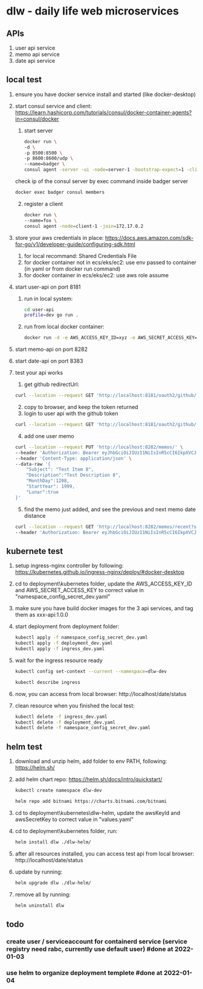 # dlw - daily life web microservices

## APIs
1. user api service
2. memo api service
3. date api service

## local test
1. ensure you have docker service install and started (like docker-desktop)
2. start consul service and client:  https://learn.hashicorp.com/tutorials/consul/docker-container-agents?in=consul/docker
     1. start server

        ```bash
        docker run \
        -d \
        -p 8500:8500 \
        -p 8600:8600/udp \
        --name=badger \
        consul agent -server -ui -node=server-1 -bootstrap-expect=1 -client=0.0.0.0
        
        ```

    check ip of the consul server by exec command inside badger server

    ```bash
    docker exec badger consul members
    ```

    2. register a client

        ```bash
        docker run \
        --name=fox \
        consul agent -node=client-1 -join=172.17.0.2
        ```
3. store your aws credentials in place: https://docs.aws.amazon.com/sdk-for-go/v1/developer-guide/configuring-sdk.html
    1. for local recommand: Shared Credentials File
    2. for docker container not in ecs/eks/ec2: use env passed to container (in yaml or from docker run command)
    3. for docker container in ecs/eks/ec2: use aws role assume
4. start user-api on port 8181
    1. run in local system: 
        ```bash
        cd user-api
        profile=dev go run .
        ```
    2. run from local docker container: 
        ```bash
        docker run -d -e AWS_ACCESS_KEY_ID=xyz -e AWS_SECRET_ACCESS_KEY=abc -e AWS_REGION=ap-southeast-1 -e profile=dev  --publish 8383:8383 date-api:1.0.0
        ```
5. start memo-api on port 8282
6. start date-api on port 8383
7. test your api works
    1. get github redirectUrl: 
    ```bash
    curl --location --request GET 'http://localhost:8181/oauth2/github/authorize/url'
    ```
    2. copy to browser, and keep the token returned
    3. login to user api with the github token
    ```bash
    curl --location --request GET 'http://localhost:8181/oauth2/github/user?access_code=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'
    ```
    4. add one user memo
    ```bash
    curl --location --request PUT 'http://localhost:8282/memos/' \
    --header 'Authorization: Bearer eyJhbGciOiJIUzI1NiIsInR5cCI6IkpXVCJ9.eyJ1c2VySWQiOiIxNjM4MzYzMDY1MDgxIiwiZW1haWwiOiJ5dWVjbnVAaG90bWFpbC5jb20iLCJleHAiOjE2NDAzMjk1MjB9.uOvsu9mLS95Wc9uWONGR-DZx6WPfGxChrHJ6dPaAsag' \
    --header 'Content-Type: application/json' \
    --data-raw '{
        "Subject": "Test Item 8",
        "Description":"Test Description 8",
        "MonthDay":1208,
        "StartYear": 1999,
        "Lunar":true
    }'
    ```
    5. find the memo just added, and see the previous and next memo date distance
    ```bash
    curl --location --request GET 'http://localhost:8282/memos/recent?start=1124&end=1227' \
    --header 'Authorization: Bearer eyJhbGciOiJIUzI1NiIsInR5cCI6IkpXVCJ9.eyJ1c2VySWQiOiIxNjM4MzYzMDY1MDgxIiwiZW1haWwiOiJ5dWVjbnVAaG90bWFpbC5jb20iLCJleHAiOjE2NDAzMjk1MjB9.uOvsu9mLS95Wc9uWONGR-DZx6WPfGxChrHJ6dPaAsag'
    ```

## kubernete test

1. setup ingress-nginx controller by following: https://kubernetes.github.io/ingress-nginx/deploy/#docker-desktop
2. cd to deployment\kubernetes folder, update the AWS_ACCESS_KEY_ID and AWS_SECRET_ACCESS_KEY to correct value in "namespace_config_secret_dev.yaml"
3. make sure you have build docker images for the 3 api services, and tag them as xxx-api:1.0.0
4. start deployment from deployment folder:
    ```bash
	kubectl apply -f namespace_config_secret_dev.yaml
    kubectl apply -f deployment_dev.yaml
    kubectl apply -f ingress_dev.yaml
    ```

5. wait for the ingress resource ready
    ```bash
    kubectl config set-context --current --namespace=dlw-dev

    kubectl describe ingress
    ```
6. now, you can access from local browser: http://localhost/date/status

7. clean resource when you finished the local test:
     ```bash
    kubectl delete -f ingress_dev.yaml
    kubectl delete -f deployment_dev.yaml
	kubectl delete -f namespace_config_secret_dev.yaml
    ```
## helm test
1. download and unzip helm, add folder to env PATH, following: https://helm.sh/

2. add helm chart repo: https://helm.sh/docs/intro/quickstart/
	```bash
	kubectl create namespace dlw-dev
	
	helm repo add bitnami https://charts.bitnami.com/bitnami
	```
3. cd to deployment\kubernetes\dlw-helm, update the awsKeyId and awsSecretKey to correct value in "values.yaml"
4. cd to deployment\kubernetes folder, run:
	```bash
	helm install dlw ./dlw-helm/
	```
5. after all resources installed, you can access test api from local browser: http://localhost/date/status
6. update by running:
	```bash
	helm upgrade dlw ./dlw-helm/
	```
7. remove all by running:
	```bash
	helm uninstall dlw
	```
## todo
### create user / serviceaccount for containerd service (service registry need rabc, currently use default user) #done at 2022-01-03
### use helm to organize deployment templete #done at 2022-01-04
### 